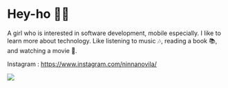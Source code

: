 # Hey-ho 👋👋

<!--
**ninnanovila/ninnanovila** is a ✨ _special_ ✨ repository because its `README.md` (this file) appears on your GitHub profile.

Here are some ideas to get you started:

- 🔭 I’m currently working on ...
- 🌱 I’m currently learning ...
- 👯 I’m looking to collaborate on ...
- 🤔 I’m looking for help with ...
- 💬 Ask me about ...
- 📫 How to reach me: ...
- 😄 Pronouns: ...
- ⚡ Fun fact: ...
-->

A girl who is interested in software development, mobile especially. I like to learn more about technology. Like listening to music 🎶, reading a book 📚, and watching a movie 🍿.

Instagram : https://www.instagram.com/ninnanovila/

<img src="https://github-readme-stats.vercel.app/api?username=ninnanovila">
